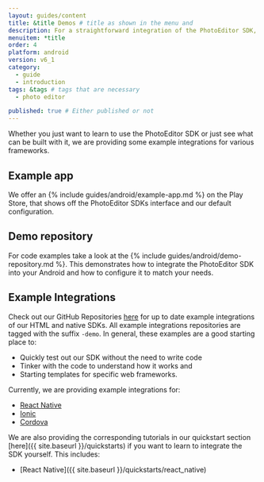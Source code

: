 ```yaml
---
layout: guides/content
title: &title Demos # title as shown in the menu and 
description: For a straightforward integration of the PhotoEditor SDK, see our set of example integrations for various frameworks like React Native, Ionic or Cordova.
menuitem: *title
order: 4
platform: android
version: v6_1
category: 
  - guide
  - introduction
tags: &tags # tags that are necessary
  - photo editor 

published: true # Either published or not 
---
```



Whether you just want to learn to use the PhotoEditor SDK or just see what can be built with it, we are providing some example integrations for various frameworks.

## Example app

We offer an {% include guides/android/example-app.md %} on the Play Store, that shows off the PhotoEditor SDKs interface and our default configuration.

## Demo repository
For code examples take a look at the {% include guides/android/demo-repository.md %}. This demonstrates how to integrate the PhotoEditor SDK into your Android and how to configure it to match your needs.

## Example Integrations

Check out our GitHub Repositories [here](https://github.com/imgly/) for up to date example integrations of our HTML and native SDKs. 
All example integrations repositories are tagged with the suffix `-demo`. In general, these examples are a good starting place to:

 * Quickly test out our SDK without the need to write code
 * Tinker with the code to understand how it works and
 * Starting templates for specific web frameworks.

 Currently, we are providing example integrations for:

  * [React Native](https://github.com/imgly/pesdk-react-native-demo) 
  * [Ionic](https://github.com/imgly/pesdk-ionic-demo)
  * [Cordova](https://github.com/imgly/pesdk-cordova-demo)

We are also providing the corresponding tutorials in our quickstart section [here]({{ site.baseurl }}/quickstarts) if you want to learn to integrate the SDK yourself. This includes:

  * [React Native]({{ site.baseurl }}/quickstarts/react_native)
